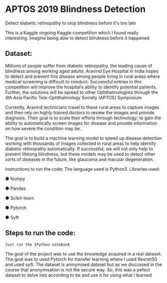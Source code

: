 # APTOS 2019 Blindness Detection

Detect diabetic retinopathy to stop blindness before it's too late

This is a Kaggle ongoing Kaggle competition which I found really interesting. Imagine being able to detect blindness before it happened.

## Dataset:

Millions of people suffer from diabetic retinopathy, the leading cause of blindness among working aged adults. Aravind Eye Hospital in India hopes to detect and prevent this disease among people living in rural areas where medical screening is difficult to conduct. Successful entries in this competition will improve the hospital’s ability to identify potential patients. Further, the solutions will be spread to other Ophthalmologists through the 4th Asia Pacific Tele-Ophthalmology Society (APTOS) Symposium

Currently, Aravind technicians travel to these rural areas to capture images and then rely on highly trained doctors to review the images and provide diagnosis. Their goal is to scale their efforts through technology; to gain the ability to automatically screen images for disease and provide information on how severe the condition may be.

The goal is to build a machine learning model to speed up disease detection working with thousands of images collected in rural areas to help identify diabetic retinopathy automatically. If successful, we will not only help to prevent lifelong blindness, but these models may be used to detect other sorts of diseases in the future, like glaucoma and macular degeneration.

Instructions to run the code:
The language used is Python3. Libraries used: 

● Numpy

● Pandas

● Scikit-learn

● Pytorch

● Syft



## Steps to run the code:
	Just run the IPython notebook

The goal of the project was to use the knowledge acquired in a real dataset. The goal was to used Pytorch for transfer learning where I used Resnet50 and used syft. The dataset is aninymised dataset but as we discussed in the course that anonymisation is not the secure way. So, this was a pefect dataset to delve into according to be and use it for using what I learned


